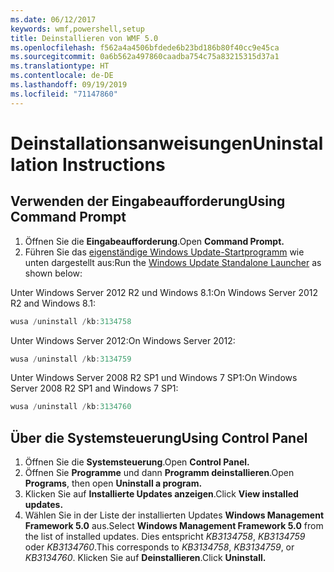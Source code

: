 ```yaml
---
ms.date: 06/12/2017
keywords: wmf,powershell,setup
title: Deinstallieren von WMF 5.0
ms.openlocfilehash: f562a4a4506bfdede6b23bd186b80f40cc9e45ca
ms.sourcegitcommit: 0a6b562a497860caadba754c75a83215315d37a1
ms.translationtype: HT
ms.contentlocale: de-DE
ms.lasthandoff: 09/19/2019
ms.locfileid: "71147860"
---
```

# <a name="uninstallation-instructions"></a><span data-ttu-id="12de2-103">Deinstallationsanweisungen</span><span class="sxs-lookup"><span data-stu-id="12de2-103">Uninstallation Instructions</span></span>

## <a name="using-command-prompt"></a><span data-ttu-id="12de2-104">Verwenden der Eingabeaufforderung</span><span class="sxs-lookup"><span data-stu-id="12de2-104">Using Command Prompt</span></span>

1. <span data-ttu-id="12de2-105">Öffnen Sie die **Eingabeaufforderung**.</span><span class="sxs-lookup"><span data-stu-id="12de2-105">Open **Command Prompt.**</span></span>
2. <span data-ttu-id="12de2-106">Führen Sie das [eigenständige Windows Update-Startprogramm](https://support.microsoft.com/en-us/kb/934307) wie unten dargestellt aus:</span><span class="sxs-lookup"><span data-stu-id="12de2-106">Run the [Windows Update Standalone Launcher](https://support.microsoft.com/en-us/kb/934307) as shown below:</span></span>

<span data-ttu-id="12de2-107">Unter Windows Server 2012 R2 und Windows 8.1:</span><span class="sxs-lookup"><span data-stu-id="12de2-107">On Windows Server 2012 R2 and Windows 8.1:</span></span>

```powershell
wusa /uninstall /kb:3134758
```

<span data-ttu-id="12de2-108">Unter Windows Server 2012:</span><span class="sxs-lookup"><span data-stu-id="12de2-108">On Windows Server 2012:</span></span>

```powershell
wusa /uninstall /kb:3134759
```

<span data-ttu-id="12de2-109">Unter Windows Server 2008 R2 SP1 und Windows 7 SP1:</span><span class="sxs-lookup"><span data-stu-id="12de2-109">On Windows Server 2008 R2 SP1 and Windows 7 SP1:</span></span>

```powershell
wusa /uninstall /kb:3134760
```

## <a name="using-control-panel"></a><span data-ttu-id="12de2-110">Über die Systemsteuerung</span><span class="sxs-lookup"><span data-stu-id="12de2-110">Using Control Panel</span></span>

1. <span data-ttu-id="12de2-111">Öffnen Sie die **Systemsteuerung**.</span><span class="sxs-lookup"><span data-stu-id="12de2-111">Open **Control Panel.**</span></span>
2. <span data-ttu-id="12de2-112">Öffnen Sie **Programme** und dann **Programm deinstallieren**.</span><span class="sxs-lookup"><span data-stu-id="12de2-112">Open **Programs**, then open **Uninstall a program.**</span></span>
3. <span data-ttu-id="12de2-113">Klicken Sie auf **Installierte Updates anzeigen**.</span><span class="sxs-lookup"><span data-stu-id="12de2-113">Click **View installed updates.**</span></span>
4. <span data-ttu-id="12de2-114">Wählen Sie in der Liste der installierten Updates **Windows Management Framework 5.0** aus.</span><span class="sxs-lookup"><span data-stu-id="12de2-114">Select **Windows Management Framework 5.0** from the list of installed updates.</span></span> <span data-ttu-id="12de2-115">Dies entspricht *KB3134758*, *KB3134759* oder *KB3134760*.</span><span class="sxs-lookup"><span data-stu-id="12de2-115">This corresponds to *KB3134758*, *KB3134759*, or *KB3134760*.</span></span> <span data-ttu-id="12de2-116">Klicken Sie auf **Deinstallieren**.</span><span class="sxs-lookup"><span data-stu-id="12de2-116">Click **Uninstall.**</span></span>
